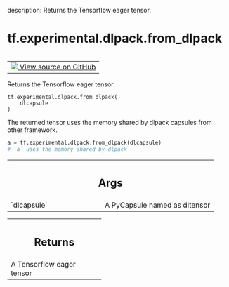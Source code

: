 description: Returns the Tensorflow eager tensor.

<div itemscope itemtype="http://developers.google.com/ReferenceObject">
<meta itemprop="name" content="tf.experimental.dlpack.from_dlpack" />
<meta itemprop="path" content="Stable" />
</div>

# tf.experimental.dlpack.from_dlpack

<!-- Insert buttons and diff -->

<table class="tfo-notebook-buttons tfo-api nocontent" align="left">
<td>
  <a target="_blank" href="https://github.com/tensorflow/tensorflow/blob/r2.3/tensorflow/python/dlpack/dlpack.py#L48-L66">
    <img src="https://www.tensorflow.org/images/GitHub-Mark-32px.png" />
    View source on GitHub
  </a>
</td>
</table>



Returns the Tensorflow eager tensor.

<pre class="devsite-click-to-copy prettyprint lang-py tfo-signature-link">
<code>tf.experimental.dlpack.from_dlpack(
    dlcapsule
)
</code></pre>



<!-- Placeholder for "Used in" -->

The returned tensor uses the memory shared by dlpack capsules from other
framework.

  ```python
  a = tf.experimental.dlpack.from_dlpack(dlcapsule)
  # `a` uses the memory shared by dlpack
  ```

<!-- Tabular view -->
 <table class="responsive fixed orange">
<colgroup><col width="214px"><col></colgroup>
<tr><th colspan="2"><h2 class="add-link">Args</h2></th></tr>

<tr>
<td>
`dlcapsule`
</td>
<td>
A PyCapsule named as dltensor
</td>
</tr>
</table>



<!-- Tabular view -->
 <table class="responsive fixed orange">
<colgroup><col width="214px"><col></colgroup>
<tr><th colspan="2"><h2 class="add-link">Returns</h2></th></tr>
<tr class="alt">
<td colspan="2">
A Tensorflow eager tensor
</td>
</tr>

</table>


